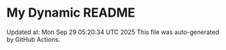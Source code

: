 # My Dynamic README
Updated at: Mon Sep 29 05:20:34 UTC 2025
This file was auto-generated by GitHub Actions.
